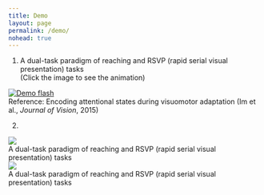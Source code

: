 ```yaml
---
title: Demo
layout: page
permalink: /demo/
nohead: true
---
```


1. A dual-task paradigm of reaching and RSVP (rapid serial visual presentation) tasks<br />
(Click the image to see the animation)

  [![Demo flash](../images/Flash_logo.jpg)](../Flash.gif)<br />
  Reference: Encoding attentional states during visuomotor adaptation (Im et al., _Journal of Vision_, 2015)

2. 
<div class="container">
  <div class="row">
    <div class="col-md-3 col-sm-12">
      <a href="../Flash.gif">
        <img src="../images/Flash_logo.jpg" />
      </a>
    </div>
    <div class="col-md-9 col-sm-12">
      A dual-task paradigm of reaching and RSVP (rapid serial visual presentation) tasks
    </div>
  </div>
  
  <div class="row">
    <div class="col-md-3 col-sm-12">
      <a href="../Flash.gif">
        <img src="../images/Flash_logo.jpg" />
      </a>
    </div>
    <div class="col-md-9 col-sm-12">
      A dual-task paradigm of reaching and RSVP (rapid serial visual presentation) tasks
    </div>
  </div>
</div>
